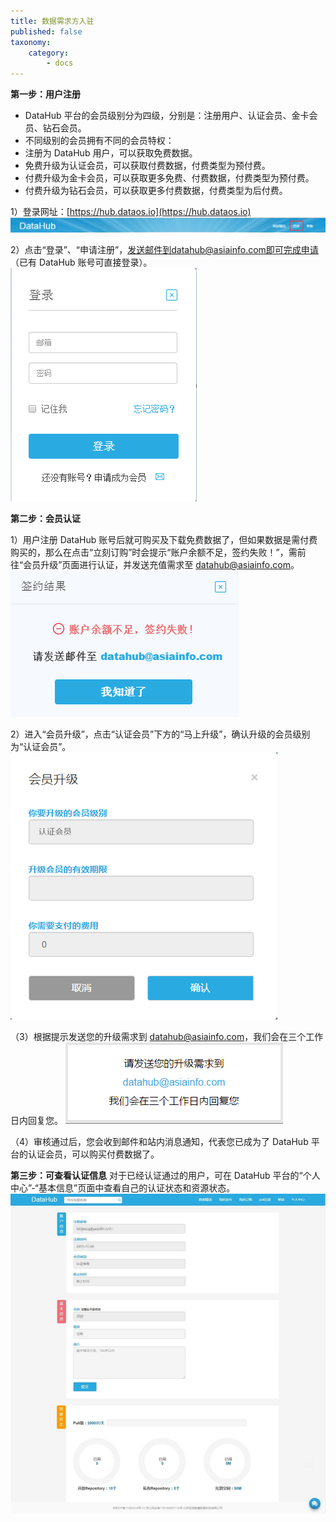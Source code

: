```yaml
---
title: 数据需求方入驻
published: false
taxonomy:
    category:
        - docs
---
```


**第一步：用户注册**

- DataHub 平台的会员级别分为四级，分别是：注册用户、认证会员、金卡会员、钻石会员。
- 不同级别的会员拥有不同的会员特权：
 - 注册为 DataHub 用户，可以获取免费数据。
 - 免费升级为认证会员，可以获取付费数据，付费类型为预付费。
 - 付费升级为金卡会员，可以获取更多免费、付费数据，付费类型为预付费。
 - 付费升级为钻石会员，可以获取更多付费数据，付费类型为后付费。

1）登录网址：[https://hub.dataos.io](https://hub.dataos.io)
![](login.png)

2）点击“登录”、“申请注册”，发送邮件到datahub@asiainfo.com即可完成申请（已有 DataHub 账号可直接登录）。
![](register.png)


**第二步：会员认证**

1）用户注册 DataHub 账号后就可购买及下载免费数据了，但如果数据是需付费购买的，那么在点击“立刻订购”时会提示“账户余额不足，签约失败！”，需前往“会员升级”页面进行认证，并发送充值需求至 datahub@asiainfo.com。
![](lack_of_balance.png)

2）进入“会员升级”，点击“认证会员”下方的“马上升级”，确认升级的会员级别为“认证会员”。
![](verified_member.png)

（3）根据提示发送您的升级需求到 datahub@asiainfo.com，我们会在三个工作日内回复您。
![](upgrade_mail.png)
 
（4）审核通过后，您会收到邮件和站内消息通知，代表您已成为了 DataHub 平台的认证会员，可以购买付费数据了。


**第三步：可查看认证信息**
对于已经认证通过的用户，可在 DataHub 平台的“个人中心”-“基本信息”页面中查看自己的认证状态和资源状态。
![](resource.jpg)
